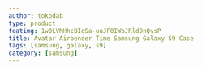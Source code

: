 ```yaml
---
author: tokodab
type: product
featimg: 1w0LVMHhcBIoSa-uuJF0IWbJRld9nQvsP
title: Avatar Airbender Time Samsung Galaxy S9 Case
tags: [samsung, galaxy, s9]
category: [samsung]
---
```

